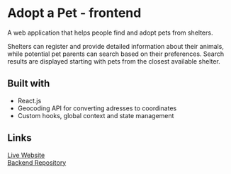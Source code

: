 # Adopt a Pet - frontend

A web application that helps people find and adopt pets from shelters.

Shelters can register and provide detailed information about their animals, while potential pet parents can search based on their preferences. Search results are displayed starting with pets from the closest available shelter.

## Built with

- React.js
- Geocoding API for converting adresses to coordinates
- Custom hooks, global context and state management

## Links

[Live Website](https://adoptapet.soon.it/) \
[Backend Repository](https://github.com/AnnaIndyukova/adopt-a-pet-backend)

